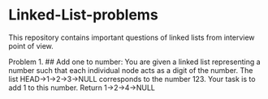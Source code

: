 # Linked-List-problems

This repository contains important questions of linked lists from interview point of view.

Problem 1. ## Add one to number: You are given a linked list representing a number such that each individual node acts as a digit of the number. The list HEAD->1->2->3->NULL corresponds to the number 123. Your task is to add 1 to this number. Return 1->2->4->NULL
